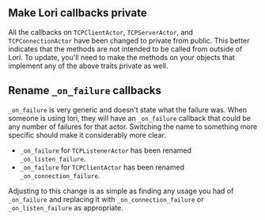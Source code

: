 ## Make Lori callbacks private

All the callbacks on `TCPClientActor`, `TCPServerActor`, and `TCPConnectionActor` have been changed to private from public. This better indicates that the methods are not intended to be called from outside of Lori. To update, you'll need to make the methods on your objects that implement any of the above traits private as well.

## Rename `_on_failure` callbacks

`_on_failure` is very generic and doesn't state what the failure was. When someone is using lori, they will have an `_on_failure` callback that could be any number of failures for that actor. Switching the name to something more specific should make it considerably more clear.

- `_on_failure` for `TCPListenerActor` has been renamed `_on_listen_failure`.
- `_on_failure` for `TCPClientActor` has been renamed `_on_connection_failure`.

Adjusting to this change is as simple as finding any usage you had of `_on_failure` and replacing it with `_on_connection_failure` or `_on_listen_failure` as appropriate.
